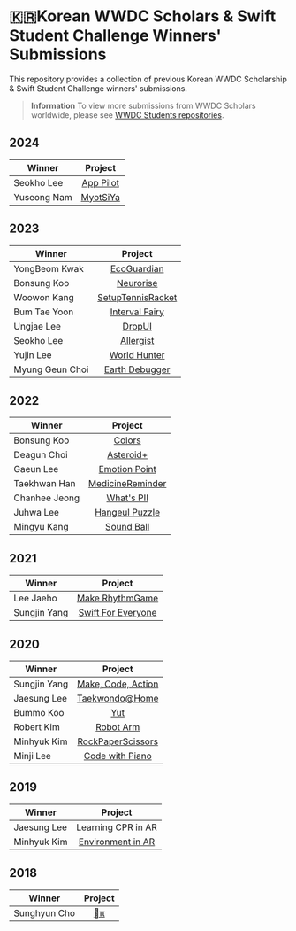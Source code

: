 # 🇰🇷Korean WWDC Scholars & Swift Student Challenge Winners' Submissions

This repository provides a collection of previous Korean WWDC Scholarship & Swift Student Challenge winners' submissions.

> **Information**
> To view more submissions from WWDC Scholars worldwide, please see [WWDC Students repositories](https://github.com/wwdc).
## 2024

| Winner        | Project       |
| ------------- |:-------------:|
| Seokho Lee  | [App Pilot](https://github.com/Mercen-Lee/App-Pilot) |
| Yuseong Nam  | [MyotSiYa](https://github.com/99yuseong/myot-si-ya) |


## 2023

| Winner        | Project       |
| ------------- |:-------------:|
| YongBeom Kwak  | [EcoGuardian](https://github.com/yongbeomkwak/EcoGuardian-WWDC) |
| Bonsung Koo  | [Neurorise](https://github.com/terry-koo/WWDC23_Neurorise) |
| Woowon Kang  | [SetupTennisRacket](https://github.com/mosiccan/setup-tennis-racket) |
| Bum Tae Yoon | [Interval Fairy](https://github.com/ayaysir/Interval-Fairy) |
| Ungjae Lee  | [DropUI](https://github.com/NuPlay/DropUI) |
| Seokho Lee  | [Allergist](https://github.com/Mercen-Lee/Allergist) |
| Yujin Lee  | [World Hunter](https://github.com/yujinnee/WorldHunter) |
| Myung Geun Choi  | [Earth Debugger](https://github.com/mgdgc/earth-debugger) |


## 2022

| Winner        | Project       |
| ------------- |:-------------:|
| Bonsung Koo  | [Colors](https://github.com/terry-koo/WWDC22_Colors) |
| Deagun Choi  | [Asteroid+](https://github.com/ChoiysApple/Asteroids-Plus) |
| Gaeun Lee  | [Emotion Point](https://github.com/rriver2/WWDC--Ep-) |
| Taekhwan Han | [MedicineReminder](https://github.com/TaekH/WWDC22_MedicineReminder) |
| Chanhee Jeong | [What's PII](https://github.com/chaneeii/WWDC22_WhatsPII)  |
| Juhwa Lee | [Hangeul Puzzle](https://github.com/Juhwa-Lee1023/Hangeul)  |
| Mingyu Kang | [Sound Ball](https://github.com/KoreaMango/SwiftStudentChallenge2022)  |


## 2021

| Winner        | Project       |
| ------------- |:-------------:|
| Lee Jaeho  | [Make RhythmGame](https://github.com/jaeho0718/WWDC2021_Student_Challenge) |
| Sungjin Yang | [Swift For Everyone](https://github.com/RedoC-github/Swift-For-Everyone) |


## 2020

| Winner        | Project       |
| ------------- |:-------------:|
| Sungjin Yang  | [Make, Code, Action](https://github.com/RedoC-github/Make-Code-Action) |
| Jaesung Lee   | [Taekwondo@Home](https://github.com/x-0o0/WWDC20-SwiftStudentChallenge) |
| Bummo Koo     | [Yut](https://github.com/gbmksquare/WWDC-2020/tree/a95849b2de81ebff17341a958e13692a41e7cbe0) |
| Robert Kim    | [Robot Arm](https://github.com/skull8888888/wwdc2020/tree/7a8fd5946cf40a0a4fd6d91b4851e3048aa984a9) |
| Minhyuk Kim   | [RockPaperScissors](https://github.com/mininny/RockPaperScissors-WWDC20/tree/42b95e562d50f93cc10782535105aad995ebf111) |
| Minji Lee     | [Code with Piano](https://github.com/manju-minji/wwdc20) |

## 2019

| Winner        | Project       |
| ------------- |:-------------:|
| Jaesung Lee   | Learning CPR in AR |
| Minhyuk Kim   | [Environment in AR](https://github.com/mininny/WWDC19) |

## 2018

| Winner        | Project       |
| ------------- |:-------------:|
| Sunghyun Cho  | [π](https://github.com/anaclumos/WWDC18) |
